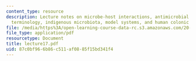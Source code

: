 ```yaml
---
content_type: resource
description: Lecture notes on microbe-host interactions, antimicrobial drug resistance,
  terminology, indigenous microbiota, model systems, and human colonic microbiota.
file: /media/https%3A/open-learning-course-data-rc.s3.amazonaws.com/20-106j-systems-microbiology-fall-2006/87c0bf966b86c511af0885f15bd341f4_lecture17.pdf
file_type: application/pdf
resourcetype: Document
title: lecture17.pdf
uid: 87c0bf96-6b86-c511-af08-85f15bd341f4
---
```

